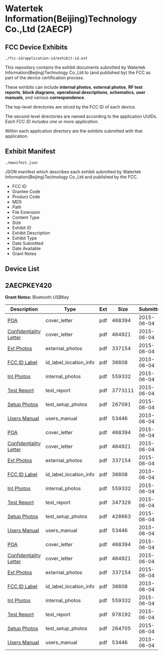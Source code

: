 # Watertek Information(Beijing)Technology Co.,Ltd (2AECP)
## FCC Device Exhibits

```
./fcc-id/application-id/exhibit-id.ext
```

This repository contains the exhibit documents submitted by Watertek Information(Beijing)Technology Co.,Ltd to (and published by) the FCC as part of the device certification process.

These exhibits can include **internal photos**, **external photos**, **RF test reports**, **block diagrams**, **operational descriptions**, **schematics**, **user manuals**, and various **correspondence**.

The top-level directories are sliced by the FCC ID of each device.

The second-level directories are named according to the application UUIDs. *Each FCC ID includes one or more application.*

Within each application directory are the exhibits submitted with that application. 

## Exhibit Manifest

```
./manifest.json
```

JSON manifest which describes each exhibit submitted by Watertek Information(Beijing)Technology Co.,Ltd and published by the FCC.

- FCC ID
- Grantee Code
- Product Code
- MD5
- Path
- File Extension
- Content Type
- Size
- Exhibit ID
- Exhibit Description
- Exhibit Type
- Date Submitted
- Date Available
- Grant Notes

## Device List
## 2AECPKEY420
**Grant Notes:** Bluetooth USBKey

| Description | Type | Ext | Size | Submitted | Available |
| ----------- | ---- | --- | ---- | --------- | --------- |
| [POA](2AECPKEY420/59c43ed60b7e6ca285c108fc39c9b78b/2636100.pdf) | cover_letter | pdf | 468394 | 2015-06-04 | 2015-06-04 |
| [Confidentiality Letter](2AECPKEY420/59c43ed60b7e6ca285c108fc39c9b78b/2636101.pdf) | cover_letter | pdf | 464921 | 2015-06-04 | 2015-06-04 |
| [Ext Photos](2AECPKEY420/59c43ed60b7e6ca285c108fc39c9b78b/2636103.pdf) | external_photos | pdf | 337154 | 2015-06-04 | 2015-06-04 |
| [FCC ID Label](2AECPKEY420/59c43ed60b7e6ca285c108fc39c9b78b/2636104.pdf) | id_label_location_info | pdf | 36608 | 2015-06-04 | 2015-06-04 |
| [Int Photos](2AECPKEY420/59c43ed60b7e6ca285c108fc39c9b78b/2636105.pdf) | internal_photos | pdf | 559332 | 2015-06-04 | 2015-06-04 |
| [Test Report](2AECPKEY420/59c43ed60b7e6ca285c108fc39c9b78b/2636127.pdf) | test_report | pdf | 3773111 | 2015-06-04 | 2015-06-04 |
| [Setup Photos](2AECPKEY420/59c43ed60b7e6ca285c108fc39c9b78b/2636129.pdf) | test_setup_photos | pdf | 267091 | 2015-06-04 | 2015-06-04 |
| [Users Manual](2AECPKEY420/59c43ed60b7e6ca285c108fc39c9b78b/2636110.pdf) | users_manual | pdf | 53446 | 2015-06-04 | 2015-06-04 |
| [POA](2AECPKEY420/e004a8df8d576aadad8353a122b6ebbc/2636100.pdf) | cover_letter | pdf | 468394 | 2015-06-04 | 2015-06-04 |
| [Confidentiality Letter](2AECPKEY420/e004a8df8d576aadad8353a122b6ebbc/2636101.pdf) | cover_letter | pdf | 464921 | 2015-06-04 | 2015-06-04 |
| [Ext Photos](2AECPKEY420/e004a8df8d576aadad8353a122b6ebbc/2636103.pdf) | external_photos | pdf | 337154 | 2015-06-04 | 2015-06-04 |
| [FCC ID Label](2AECPKEY420/e004a8df8d576aadad8353a122b6ebbc/2636104.pdf) | id_label_location_info | pdf | 36608 | 2015-06-04 | 2015-06-04 |
| [Int Photos](2AECPKEY420/e004a8df8d576aadad8353a122b6ebbc/2636105.pdf) | internal_photos | pdf | 559332 | 2015-06-04 | 2015-06-04 |
| [Test Report](2AECPKEY420/e004a8df8d576aadad8353a122b6ebbc/2636108.pdf) | test_report | pdf | 347329 | 2015-06-04 | 2015-06-04 |
| [Setup Photos](2AECPKEY420/e004a8df8d576aadad8353a122b6ebbc/2636109.pdf) | test_setup_photos | pdf | 428663 | 2015-06-04 | 2015-06-04 |
| [Users Manual](2AECPKEY420/e004a8df8d576aadad8353a122b6ebbc/2636110.pdf) | users_manual | pdf | 53446 | 2015-06-04 | 2015-06-04 |
| [POA](2AECPKEY420/a38d0b17282575805e1801449ee9fc15/2636100.pdf) | cover_letter | pdf | 468394 | 2015-06-04 | 2015-06-04 |
| [Confidentiality Letter](2AECPKEY420/a38d0b17282575805e1801449ee9fc15/2636101.pdf) | cover_letter | pdf | 464921 | 2015-06-04 | 2015-06-04 |
| [Ext Photos](2AECPKEY420/a38d0b17282575805e1801449ee9fc15/2636103.pdf) | external_photos | pdf | 337154 | 2015-06-04 | 2015-06-04 |
| [FCC ID Label](2AECPKEY420/a38d0b17282575805e1801449ee9fc15/2636104.pdf) | id_label_location_info | pdf | 36608 | 2015-06-04 | 2015-06-04 |
| [Int Photos](2AECPKEY420/a38d0b17282575805e1801449ee9fc15/2636105.pdf) | internal_photos | pdf | 559332 | 2015-06-04 | 2015-06-04 |
| [Test Report](2AECPKEY420/a38d0b17282575805e1801449ee9fc15/2636158.pdf) | test_report | pdf | 978192 | 2015-06-04 | 2015-06-04 |
| [Setup Photos](2AECPKEY420/a38d0b17282575805e1801449ee9fc15/2636159.pdf) | test_setup_photos | pdf | 264705 | 2015-06-04 | 2015-06-04 |
| [Users Manual](2AECPKEY420/a38d0b17282575805e1801449ee9fc15/2636110.pdf) | users_manual | pdf | 53446 | 2015-06-04 | 2015-06-04 |
